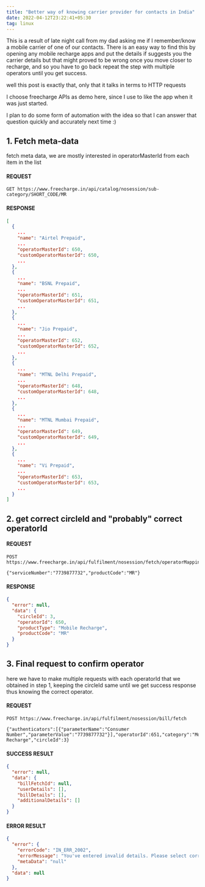 ```yaml
---
title: "Better way of knowing carrier provider for contacts in India"
date: 2022-04-12T23:22:41+05:30
tag: linux
---
```


This is a result of late night call from my dad asking me if I remember/know a mobile carrier of one of our contacts. There is an easy way to find this by opening any mobile recharge apps and put the details if suggests you the carrier details but that might proved to be wrong once you move closer to recharge, and so you have to go back repeat the step with multiple operators until you get success.

well this post is exactly that, only that it talks in terms to HTTP requests

I choose freecharge APIs as demo here, since I use to like the app when it was just started.

I plan to do some form of automation with the idea so that I can answer that question quickly and accurately next time :)

## 1. Fetch meta-data

fetch meta data, we are mostly interested in operatorMasterId from each item in the list

#### REQUEST

```
GET https://www.freecharge.in/api/catalog/nosession/sub-category/SHORT_CODE/MR
```

#### RESPONSE

```json
[
  {
    ...
    "name": "Airtel Prepaid",
    ...
    "operatorMasterId": 650,
    "customOperatorMasterId": 650,
    ...
  },
  {
    ...
    "name": "BSNL Prepaid",
    ...
    "operatorMasterId": 651,
    "customOperatorMasterId": 651,
    ...
  },
  {
    ...
    "name": "Jio Prepaid",
    ...
    "operatorMasterId": 652,
    "customOperatorMasterId": 652,
    ...
  },
  {
    ...
    "name": "MTNL Delhi Prepaid",
    ...
    "operatorMasterId": 648,
    "customOperatorMasterId": 648,
    ...
  },
  {
    ...
    "name": "MTNL Mumbai Prepaid",
    ...
    "operatorMasterId": 649,
    "customOperatorMasterId": 649,
    ...
  },
  {
    ...
    "name": "Vi Prepaid",
    ...
    "operatorMasterId": 653,
    "customOperatorMasterId": 653,
    ...
  }
]
```

## 2. get correct circleId and "probably" correct operatorId

#### REQUEST

```
POST https://www.freecharge.in/api/fulfilment/nosession/fetch/operatorMapping

{"serviceNumber":"7739877732","productCode":"MR"}
```

#### RESPONSE

```json
{
  "error": null,
  "data": {
    "circleId": 3,
    "operatorId": 650,
    "productType": "Mobile Recharge",
    "productCode": "MR"
  }
}
```

## 3. Final request to confirm operator

here we have to make multiple requests with each operatorId that we obtained in step 1, keeping the circleId same until we get success response thus knowing the correct operator.

#### REQUEST

```
POST https://www.freecharge.in/api/fulfilment/nosession/bill/fetch

{"authenticators":[{"parameterName":"Consumer Number","parameterValue":"7739877732"}],"operatorId":651,"category":"Mobile Recharge","circleId":3}
```

#### SUCCESS RESULT

```json
{
  "error": null,
  "data": {
    "billFetchId": null,
    "userDetails": [],
    "billDetails": [],
    "additionalDetails": []
  }
}
```

#### ERROR RESULT

```json
{
  "error": {
    "errorCode": "IN_ERR_2002",
    "errorMessage": "You've entered invalid details. Please select correct operator and circle for your number.",
    "metaData": "null"
  },
  "data": null
}
```
